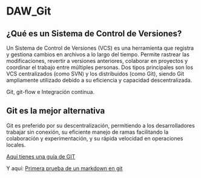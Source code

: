 # DAW_Git

## ¿Qué es un Sistema de Control de Versiones?

Un Sistema de Control de Versiones (VCS) es una herramienta que registra y gestiona cambios en archivos a lo largo del tiempo. Permite rastrear las modificaciones, revertir a versiones anteriores, colaborar en proyectos y coordinar el trabajo entre múltiples personas. Dos tipos principales son los VCS centralizados (como SVN) y los distribuidos (como Git), siendo Git ampliamente utilizado debido a su eficiencia y capacidad descentralizada.

Git, git-flow e Integración continua.

## Git es la mejor alternativa

Git es preferido por su descentralización, permitiendo a los desarrolladores trabajar sin conexión, su eficiente manejo de ramas facilitando la colaboración y experimentación, y su rápida velocidad en operaciones locales.

[Aquí tienes una guía de GIT](/GuiaGIT.md)

Y aquí: [Primera prueba de un markdown en git](/Prueba.md)
